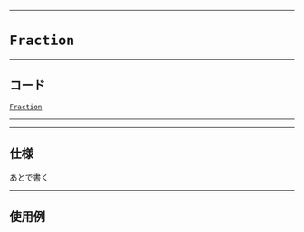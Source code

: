 _____

# `Fraction`

_____

## コード

[`Fraction`](https://github.com/titanium-22/Library_py/blob/main/Math/Fraction.py)

_____


_____

## 仕様

あとで書く

_____

## 使用例

```python
```

